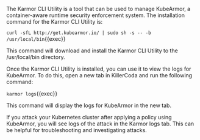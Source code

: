 
The Karmor CLI Utility is a tool that can be used to manage KubeArmor, a container-aware runtime security enforcement system. The installation command for the Karmor CLI Utility is:

`curl -sfL http://get.kubearmor.io/ | sudo sh -s -- -b /usr/local/bin`{{exec}}

This command will download and install the Karmor CLI Utility to the /usr/local/bin directory.

Once the Karmor CLI Utility is installed, you can use it to view the logs for KubeArmor. To do this, open a new tab in KillerCoda and run the following command:

`karmor logs`{{exec}}

This command will display the logs for KubeArmor in the new tab.

If you attack your Kubernetes cluster after applying a policy using KubeArmor, you will see logs of the attack in the Karmor logs tab. This can be helpful for troubleshooting and investigating attacks.
